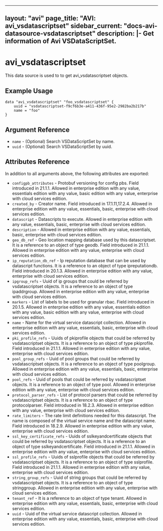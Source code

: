 <!--
    Copyright 2021 VMware, Inc.
    SPDX-License-Identifier: Mozilla Public License 2.0
-->
---
layout: "avi"
page_title: "AVI: avi_vsdatascriptset"
sidebar_current: "docs-avi-datasource-vsdatascriptset"
description: |-
  Get information of Avi VSDataScriptSet.
---

# avi_vsdatascriptset

This data source is used to to get avi_vsdatascriptset objects.

## Example Usage

```hcl
data "avi_vsdatascriptset" "foo_vsdatascriptset" {
    uuid = "vsdatascriptset-f9cf6b3e-a411-436f-95e2-2982ba2b217b"
    name = "foo"
}
```

## Argument Reference

* `name` - (Optional) Search VSDataScriptSet by name.
* `uuid` - (Optional) Search VSDataScriptSet by uuid.

## Attributes Reference

In addition to all arguments above, the following attributes are exported:

* `configpb_attributes` - Protobuf versioning for config pbs. Field introduced in 21.1.1. Allowed in enterprise edition with any value, essentials edition with any value, basic edition with any value, enterprise with cloud services edition.
* `created_by` - Creator name. Field introduced in 17.1.11,17.2.4. Allowed in enterprise edition with any value, essentials, basic, enterprise with cloud services edition.
* `datascript` - Datascripts to execute. Allowed in enterprise edition with any value, essentials, basic, enterprise with cloud services edition.
* `description` - Allowed in enterprise edition with any value, essentials, basic, enterprise with cloud services edition.
* `geo_db_ref` - Geo location mapping database used by this datascriptset. It is a reference to an object of type geodb. Field introduced in 21.1.1. Allowed in enterprise edition with any value, enterprise with cloud services edition.
* `ip_reputation_db_ref` - Ip reputation database that can be used by datascript functions. It is a reference to an object of type ipreputationdb. Field introduced in 20.1.3. Allowed in enterprise edition with any value, enterprise with cloud services edition.
* `ipgroup_refs` - Uuid of ip groups that could be referred by vsdatascriptset objects. It is a reference to an object of type ipaddrgroup. Allowed in enterprise edition with any value, enterprise with cloud services edition.
* `markers` - List of labels to be used for granular rbac. Field introduced in 20.1.5. Allowed in enterprise edition with any value, essentials edition with any value, basic edition with any value, enterprise with cloud services edition.
* `name` - Name for the virtual service datascript collection. Allowed in enterprise edition with any value, essentials, basic, enterprise with cloud services edition.
* `pki_profile_refs` - Uuids of pkiprofile objects that could be referred by vsdatascriptset objects. It is a reference to an object of type pkiprofile. Field introduced in 21.1.1. Allowed in enterprise edition with any value, enterprise with cloud services edition.
* `pool_group_refs` - Uuid of pool groups that could be referred by vsdatascriptset objects. It is a reference to an object of type poolgroup. Allowed in enterprise edition with any value, essentials, basic, enterprise with cloud services edition.
* `pool_refs` - Uuid of pools that could be referred by vsdatascriptset objects. It is a reference to an object of type pool. Allowed in enterprise edition with any value, enterprise with cloud services edition.
* `protocol_parser_refs` - List of protocol parsers that could be referred by vsdatascriptset objects. It is a reference to an object of type protocolparser. Field introduced in 18.2.3. Allowed in enterprise edition with any value, enterprise with cloud services edition.
* `rate_limiters` - The rate limit definitions needed for this datascript. The name is composed of the virtual service name and the datascript name. Field introduced in 18.2.9. Allowed in enterprise edition with any value, enterprise with cloud services edition.
* `ssl_key_certificate_refs` - Uuids of sslkeyandcertificate objects that could be referred by vsdatascriptset objects. It is a reference to an object of type sslkeyandcertificate. Field introduced in 21.1.1. Allowed in enterprise edition with any value, enterprise with cloud services edition.
* `ssl_profile_refs` - Uuids of sslprofile objects that could be referred by vsdatascriptset objects. It is a reference to an object of type sslprofile. Field introduced in 21.1.1. Allowed in enterprise edition with any value, enterprise with cloud services edition.
* `string_group_refs` - Uuid of string groups that could be referred by vsdatascriptset objects. It is a reference to an object of type stringgroup. Allowed in enterprise edition with any value, enterprise with cloud services edition.
* `tenant_ref` - It is a reference to an object of type tenant. Allowed in enterprise edition with any value, essentials, basic, enterprise with cloud services edition.
* `uuid` - Uuid of the virtual service datascript collection. Allowed in enterprise edition with any value, essentials, basic, enterprise with cloud services edition.

